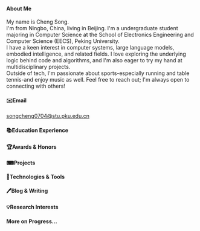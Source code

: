 #### About Me
My name is Cheng Song.<br/>
I'm from Ningbo, China, living in Beijing. I'm a undergraduate student majoring in Computer Science at the School of Electronics Engineering and Computer Science (EECS), Peking University. <br/>
I have a keen interest in computer systems, large language models, embodied intelligence, and related fields. I love exploring the underlying logic behind code and algorithms, and I'm also eager to try my hand at multidisciplinary projects.<br/>
Outside of tech, I'm passionate about sports-especially running and table tennis-and enjoy music as well. Feel free to reach out; I'm always open to connecting with others!

#### ✉️Email
songcheng0704@stu.pku.edu.cn

#### 📚Education Experience

#### 🏆Awards & Honors

#### ⌨Projects

#### 🔧Technologies & Tools

#### 🖊Blog & Writing

#### 💡Research Interests

#### More on Progress…

